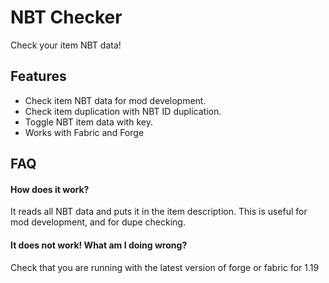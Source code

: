 
# NBT Checker

Check your item NBT data!

## Features

- Check item NBT data for mod development.
- Check item duplication with NBT ID duplication.
- Toggle NBT item data with key.
- Works with Fabric and Forge


## FAQ

#### How does it work?

It reads all NBT data and puts it in the item description. This is useful for mod development, and for dupe checking.

#### It does not work! What am I doing wrong?

Check that you are running with the latest version of forge or fabric for 1.19
